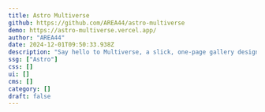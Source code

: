 ```yaml
---
title: Astro Multiverse
github: https://github.com/AREA44/astro-multiverse
demo: https://astro-multiverse.vercel.app/
author: "AREA44"
date: 2024-12-01T09:50:33.938Z
description: "Say hello to Multiverse, a slick, one-page gallery design with a fully functional lightbox. Designed by HTML5 UP."
ssg: ["Astro"]
css: []
ui: []
cms: []
category: []
draft: false
---
```

